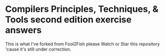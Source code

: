 # Compilers Principles, Techniques, &amp; Tools second edition exercise answers

This is what I've forked from Fool2Fish please Watch or Star this repository 'cause it's still under correction.
